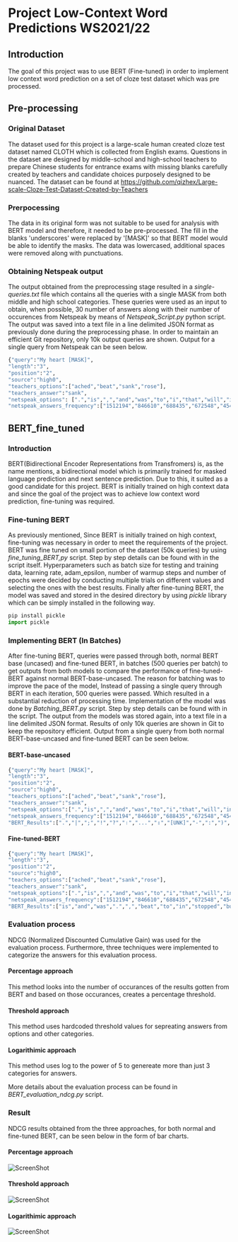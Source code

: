 # Project Low-Context Word Predictions WS2021/22

## Introduction
The goal of this project was to use BERT (Fine-tuned) in order to implement low context word prediction on a set of cloze test dataset which was pre processed. 
## Pre-processing

### Original Dataset
The dataset used for this project is a large-scale human created cloze test dataset named CLOTH which is collected from English exams. Questions in the dataset are designed by middle-school and high-school teachers to prepare Chinese students for entrance exams with missing blanks carefully created by teachers and candidate choices purposely designed to be nuanced. The dataset can be found at <https://github.com/qizhex/Large-scale-Cloze-Test-Dataset-Created-by-Teachers>

### Prerpocessing
The data in its original form was not suitable to be used for analysis with BERT model and therefore, it needed to be pre-processed. The fill in the blanks 'underscores' were replaced by '[MASK]' so that BERT model would be able to identify the masks. The data was lowercased, additional spaces were removed along with punctuations. 
### Obtaining Netspeak output
The output obtained from the preprocessing stage resulted in a *single-queries.txt* file which contains all the queries with a single MASK from both middle and high school categories. These queries were used as an input to obtain, when possible, 30 number of answers along with their number of occurences from Netspeak by means of *Netspeak_Script.py* python script. The output was saved into a text file in a line delimited JSON format as previously done during the preprocessing phase. In order to maintain an efficient Git repository, only 10k output queries are shown. Output for a single query from Netspeak can be seen below.
```python
{"query":"My heart [MASK]",  
"length":"3",  
"position":"2",  
"source":"high0",  
"teachers_options":["ached","beat","sank","rose"],  
"teachers_answer":"sank",  
"netspeak_options": [".","is",",","and","was","to","i","that","will","in","for",";","!","goes","with","beat","has","sank","out","as","would","?","lyrics","of","the","at","on","belongs","beats","you"],   "netspeak_answer": ".",  
"netspeak_answers_frequency":["1512194","846610","688435","672548","454055","448625","251084","219633","205496","174502","160410","159738","149477","146513","143640","102625","100204","88209","79264","78106","76542","72819","72204","64346","62434","62420","61099","54787","53909","52447"]}  
```

## BERT_fine_tuned

### Introduction
BERT(Bidirectional Encoder Representations from Transfromers) is, as the name mentions, a bidirectional model which is primarily trained for masked language prediction and next sentence prediction. Due to this, it suited as a good candidate for this project. BERT is initially trained on high context data and since the goal of the project was to achieve low context word prediction, fine-tuning was required.

### Fine-tuning BERT
As previously mentioned, Since BERT is initially trained on high context, fine-tuning was necessary in order to meet the requirements of the project. BERT was fine tuned on small portion of the dataset (50k queries) by using *fine_tuning_BERT,py* script. Step by step details can be found with in the script itself. Hyperparameters such as batch size for testing and training data, learning rate, adam_epsilon, number of warmup steps and number of epochs were decided by conducting multiple trials on different values and selecting the ones with the best results. Finally after fine-tuning BERT, the model was saved and stored in the desired directory by using *pickle* library which can be simply installed in the following way.

```python
pip install pickle
import pickle
```
### Implementing BERT (In Batches)
After fine-tuning BERT, queries were passed through both, normal BERT base (uncased) and fine-tuned BERT, in batches (500 queries per batch) to get outputs from both models to compare the performance of fine-tuned-BERT against normal BERT-base-uncased. The reason for batching was to improve the pace of the model, Instead of passing a single query through BERT in each iteration, 500 queries were passed. Which resulted in a substantial reduction of processing time. Implementation of the model was done by *Batching_BERT.py* script. Step by step details can be found with in the script. The output from the models was stored again, into a text file in a line delimited JSON format. Results of only 10k queries are shown in Git to keep the repository efficient. Output from a single query from both normal BERT-base-uncased and fine-tuned BERT can be seen below.
#### BERT-base-uncased
```python
{"query":"My heart [MASK]",
"length":"3",
"position":"2",
"source":"high0",
"teachers_options":["ached","beat","sank","rose"],
"teachers_answer":"sank",
"netspeak_options":[".","is",",","and","was","to","i","that","will","in","for",";","!","goes","with","beat","has","sank","out","as","would","?","lyrics","of","the","at","on","belongs","beats","you"],"netspeak_answer":".",
"netspeak_answers_frequency":["1512194","846610","688435","672548","454055","448625","251084","219633","205496","174502","160410","159738","149477","146513","143640","102625","100204","88209","79264","78106","76542","72819","72204","64346","62434","62420","61099","54787","53909","52447"],
"BERT_Results":[".","|",";","!","?","।","...","॥","[UNK]","-",":",")","~","}","。","is","##¤","'","QUOTATION_MARK",",","beat","defaulted","．","##¦","##hita","=","(","##¨","¤","#"]}
```
#### Fine-tuned-BERT
```python
{"query":"My heart [MASK]",
"length":"3",
"position":"2",
"source":"high0",
"teachers_options":["ached","beat","sank","rose"],
"teachers_answer":"sank",
"netspeak_options":[".","is",",","and","was","to","i","that","will","in","for",";","!","goes","with","beat","has","sank","out","as","would","?","lyrics","of","the","at","on","belongs","beats","you"],"netspeak_answer":".",
"netspeak_answers_frequency":["1512194","846610","688435","672548","454055","448625","251084","219633","205496","174502","160410","159738","149477","146513","143640","102625","100204","88209","79264","78106","76542","72819","72204","64346","62434","62420","61099","54787","53909","52447"],
"BERT_Results":["is","and","was",".",",","beat","to","in","stopped","but","beating","of","rate","still","##felt","so","that","not","!","beats","as","broke","has","he","just","i","had","at","pounding","with"]}
```
### Evaluation process
NDCG (Normalized Discounted Cumulative Gain) was used for the evaluation process. Furthermore, three techniques were implemented to categorize the answers for this evaluation process.
#### Percentage approach
This method looks into the number of occurances of the results gotten from BERT and based on those occurances, creates a percentage threshold.
#### Threshold approach
This method uses hardcoded threshold values for sepreating answers from options and other categories.
#### Logarithimic approach
This method uses log to the power of 5 to genereate more than just 3 categories for answers.

More details about the evaluation process can be found in *BERT_evaluation_ndcg.py* script.

### Result
NDCG results obtained from the three approaches, for both normal and fine-tuned BERT, can be seen below in the form of bar charts.
#### Percentage approach
![ScreenShot](https://github.com/HananKhan7/Projects/blob/main/Low_Context_Word_Prediction_(LCWP)_using_fine_tuned_BERT/Outputs/percentage_type_evaluation.jpg)
#### Threshold approach
![ScreenShot](https://github.com/HananKhan7/Projects/blob/main/Low_Context_Word_Prediction_(LCWP)_using_fine_tuned_BERT/Outputs/threshold_type_evaluation.jpg)
#### Logarithimic approach
![ScreenShot](https://github.com/HananKhan7/Projects/blob/main/Low_Context_Word_Prediction_(LCWP)_using_fine_tuned_BERT/Outputs/logarithmic_type_evaluation.jpg)

